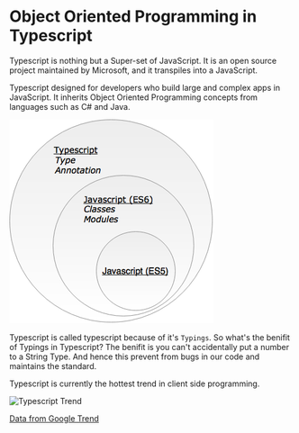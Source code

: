 # Object Oriented Programming in Typescript

Typescript is nothing but a Super-set of JavaScript. It is an open source project maintained by Microsoft, and it transpiles into a JavaScript.

Typescript designed for developers who build large and complex apps in JavaScript. It inherits Object Oriented Programming concepts from languages such as C\# and Java.

![Typescript](ts1.png)

Typescript is called typescript because of it's `Typings`. So what's the benifit of Typings in Typescript? The benifit is you can't accidentally put a number to a String Type. And hence this prevent from bugs in our code and maintains the standard.

Typescript is currently the hottest trend in client side programming.

![Typescript Trend](ts-coffee-dart.png)

[Data from Google Trend](https://www.google.com/trends/explore?date=all&q=TypeScript)


